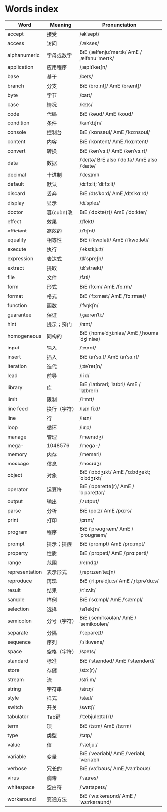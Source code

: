 # Words index

Word | Meaning| Pronunciation
--- | --- | ---
accept | 接受 | /əkˈsept/
access | 访问 | /ˈækses/
alphanumeric | 字母或数字 | BrE /ˌælfənjuːˈmerɪk/ AmE /ˌælfənuːˈmerɪk/
application | 应用程序 | /ˌæplɪˈkeɪʃn/
base | 基于 | /beɪs/
branch | 分支 | BrE /brɑːntʃ/ AmE /bræntʃ/
byte | 字节 | /baɪt/
case | 情况 | /keɪs/
code | 代码 | BrE /kəʊd/ AmE /koʊd/
condition | 条件 | /kənˈdɪʃn/
console | 控制台 | BrE /ˈkɒnsəʊl/ AmE /ˈkɑːnsoʊl/
content | 内容 | BrE /ˈkɒntent/ AmE /ˈkɑːntent/
convert | 转换 | BrE /kənˈvɜːt/ AmE /kənˈvɜːrt/
data | 数据 | /ˈdeɪtə/ BrE also /ˈdɑːtə/ AmE also /ˈdætə/
decimal | 十进制 | /ˈdesɪml/
default | 默认 | /dɪˈfɔːlt; ˈdiːfɔːlt/
discard | 丢弃 | BrE /dɪsˈkɑːd/ AmE /dɪsˈkɑːrd/
display | 显示 | /dɪˈspleɪ/
doctor | 篡(cuɑ̀n)改 | BrE /ˈdɒktə(r)/ AmE /ˈdɑːktər/
effect | 效果 | /ɪˈfekt/
efficient | 高效的 | /ɪˈfɪʃnt/
equality | 相等性 | BrE /iˈkwɒləti/ AmE /iˈkwɑːləti/
execute | 执行 | /ˈeksɪkjuːt/
expression | 表达式 | /ɪkˈspreʃn/
extract | 提取 | /ɪkˈstrækt/
file | 文件 | /faɪl/
form | 形式 | BrE /fɔːm/ AmE /fɔːrm/
format | 格式 | BrE /ˈfɔːmæt/ AmE /ˈfɔːrmæt/
function | 函数 | /ˈfʌŋkʃn/
guarantee | 保证 | /ˌɡærənˈtiː/
hint | 提示；窍门 | /hɪnt/
homogeneous | 同构的 | BrE /ˌhɒməˈdʒiːniəs/ AmE /ˌhoʊməˈdʒiːniəs/
input | 输入 | /ˈɪnpʊt/
insert | 插入 | BrE /ɪnˈsɜːt/ AmE /ɪnˈsɜːrt/
iteration | 迭代 | /ˌɪtəˈreɪʃn/
lead | 前导 | /liːd/
library | 库 | BrE /ˈlaɪbrəri; ˈlaɪbri/ AmE /ˈlaɪbreri/
limit | 限制 | /ˈlɪmɪt/
line feed | 换行（字符） | /laɪn fiːd/
line | 行 | /laɪn/
loop | 循环 | /luːp/
manage | 管理 | /ˈmænɪdʒ/
mega- | 1048576 | /ˈmeɡə-/
memory | 内存 | /ˈmeməri/
message | 信息 | /ˈmesɪdʒ/
object | 对象 | BrE /ˈɒbdʒɪkt/ AmE /ˈɑːbdʒekt; ˈɑːbdʒɪkt/
operator | 运算符 | BrE /ˈɒpəreɪtə(r)/ AmE /ˈɑːpəreɪtər/
output | 输出 | /ˈaʊtpʊt/
parse | 分析 | BrE /pɑːz/ AmE /pɑːrs/
print | 打印 | /prɪnt/
program | 程序 | BrE /ˈprəʊɡræm/ AmE /ˈproʊɡræm/
prompt | 提示；提醒 | BrE /prɒmpt/ AmE /prɑːmpt/
property | 性质 | BrE /ˈprɒpəti/ AmE /ˈprɑːpərti/
range | 范围 | /reɪndʒ/
representation | 表示形式 | /ˌreprɪzenˈteɪʃn/
reproduce | 再现 | BrE /ˌriːprəˈdjuːs/ AmE /ˌriːprəˈduːs/
result | 结果 | /rɪˈzʌlt/
sample | 样例 | BrE /ˈsɑːmpl/ AmE /ˈsæmpl/
selection | 选择 | /sɪˈlekʃn/
semicolon | 分号（字符） | BrE /ˌsemiˈkəʊlən/ AmE /ˈsemikoʊlən/
separate | 分隔 | /ˈsepəreɪt/
sequence | 序列 | /ˈsiːkwəns/
space | 空格（字符） | /speɪs/
standard | 标准 | BrE /ˈstændəd/ AmE /ˈstændərd/
store | 存储 | /stɔː(r)/
stream | 流 | /stri:m/
string | 字符串 | /strɪŋ/
style | 样式 | /staɪl/
switch | 开关 | /swɪtʃ/
tabulator | Tab键 | /ˈtæbjuleɪtə(r)/
term | 项 | BrE /tɜːm/ AmE /tɜːrm/
type | 类型 | /taɪp/
value | 值 | /ˈvæljuː/
variable | 变量 | BrE /ˈveəriəbl/ AmE /ˈveriəbl; ˈværiəbl/
verbose | 冗长的 | BrE /vɜːˈbəʊs/ AmE /vɜːrˈboʊs/
virus | 病毒 | /ˈvaɪrəs/
whitespace | 空白符 | /ˈwaɪtspeɪs/
workaround | 变通方法 | BrE /ˈwɜːkəraʊnd/ AmE /ˈwɜːrkəraʊnd/
